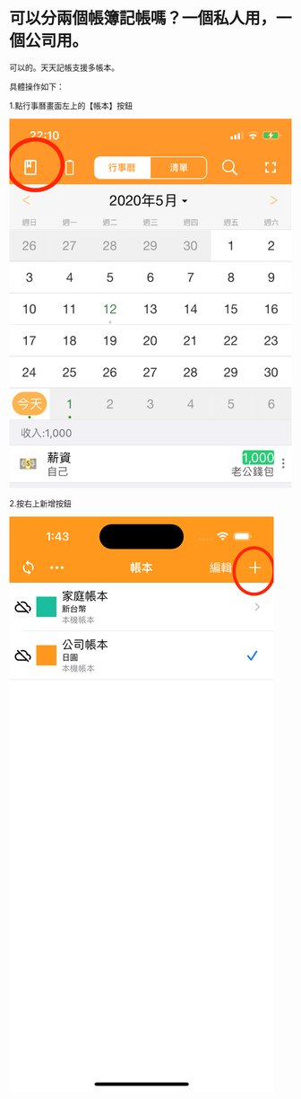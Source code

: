 # 可以分兩個帳簿記帳嗎？一個私人用，一個公司用。

可以的。天天記帳支援多帳本。

具體操作如下：

1.點行事曆畫面左上的【帳本】按鈕

![list](.gitbook/assets/tw-multi-book1.png)

2.按右上新增按鈕

![list](.gitbook/assets/tw-multi-book2.png)

